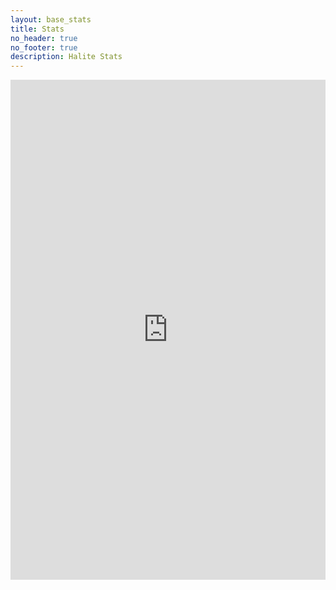 ```yaml
---
layout: base_stats
title: Stats
no_header: true
no_footer: true
description: Halite Stats
---
```

<iframe
    src="http://35.190.152.6:3000/embed/dashboard/eyJ0eXAiOiJKV1QiLCJhbGciOiJIUzI1NiJ9.eyJyZXNvdXJjZSI6eyJkYXNoYm9hcmQiOjV9LCJwYXJhbXMiOnt9fQ.918Fem6SUaB7vFGrQD1qRgow3JH_EKNrKNnpiYdUaCw#theme=night&bordered=false&titled=true"
    frameborder="0"
    width="100%" 
    height="800" 
    onload="iFrameResize({}, this)"
    allowtransparency>
</iframe>
